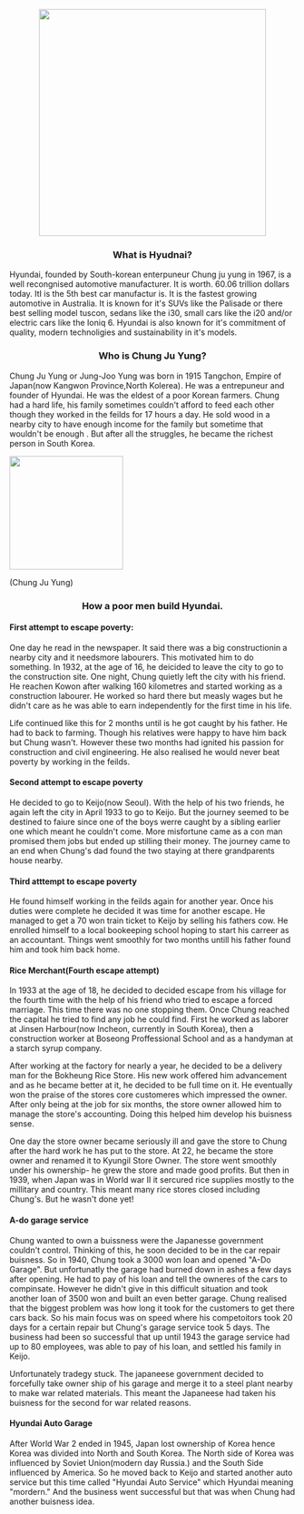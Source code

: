 <!DOCTYPE html>
<html>
<body>

<p align="center">
<image src="hyundai.jpg" width="400" height="400" />


<h3 align="center"> What is Hyudnai? </h3>
<p align="left"> Hyundai, founded by  South-korean enterpuneur Chung ju yung in 1967, is a well recongnised automotive manufacturer. It is worth. 60.06 trillion dollars today. ItI is the 5th best car manufactur is. It is the fastest growing automotive in Australia. It is known for it's SUVs like the Palisade or there best selling model tuscon, sedans like the i30, small cars like the i20  and/or electric cars like the Ioniq 6. Hyundai is also known for it's commitment of quality, modern technoligies and sustainability in it's models. </p>


<h3 align="center">Who is Chung Ju Yung?</h3>
<p align="left"> Chung Ju Yung or Jung-Joo Yung was born in 1915 Tangchon, Empire of Japan(now Kangwon Province,North Kolerea). He was a entrepuneur and founder of Hyundai. He was the eldest of a poor Korean farmers. Chung had a hard life, his family sometimes couldn't afford to feed each other though they worked in the feilds for 17 hours a day. He sold wood in a nearby city to have enough income for the family but sometime that wouldn't be enough . But after all the struggles, he became the richest person in South Korea.  </p>
<image src="chung ju yung.jpg" width="200" height="200"/>
<p align="left"> (Chung Ju Yung)</p>

  <h3 align="center"> How a poor men build Hyundai.</h1>

<h4 align="left"> First attempt to escape poverty:</h6>
<p align="left"> One day he read in the newspaper. It said there was a big constructionin  a nearby city and it needsmore labourers. This motivated him to do something. In 1932, at the age of 16, he deicided to leave the city to go to the construction site. One night, Chung quietly left the city with his friend. He reachen Kowon after walking 160 kilometres and started working as a construction labourer. He worked so hard there but measly wages but he didn't care as he was able to earn independently for the first time in his life.
  
  Life continued like this for 2 months until is he got caught by his father. He had to back to farming. Though his relatives were happy to have him back but Chung wasn't. However these two months had ignited his passion for construction and civil engineering. He also realised he would never beat poverty by working in the feilds.  </p>

<h4 align="left"> Second attempt to escape poverty </h4>
<p align="left"> He decided to go to Keijo(now Seoul). With the help of his two friends, he again left the city in April 1933 to go to Keijo. But the journey seemed to be destined to faiure since one of the boys werre caught by a sibling earlier one which meant he couldn't come. More misfortune came as a con man promised them jobs but ended up stilling their money. The journey came to an end when Chung's dad found the two staying at there grandparents house nearby.</p>

<h4 align="left"> Third atttempt to escape poverty</h4>
<p align="left"> He found himself working in the feilds again for another year. Once his duties were complete he decided it was time for another escape. He managed to get a 
 70 won train ticket to Keijo by selling his fathers cow. He enrolled himself to a local bookeeping school hoping to start his carreer as an accountant. Things went smoothly for two months untill his father found him and took him back home.

 <h4 align="left"> Rice Merchant(Fourth escape attempt)</h4>
 <p align="left"> In 1933 at the age of 18, he decided to decided escape from his village for the fourth time with the help of his friend who tried to escape a forced marriage. This time there was no one stopping them. Once Chung reached the capital he tried to find any job he could find. First he worked as laborer at Jinsen Harbour(now Incheon, currently in South Korea),  then a construction worker at Boseong Proffessional School and  as a handyman at a starch syrup company. </p>

 <p align="left"> After working at the factory for nearly a year, he decided to be a delivery man for the Bokheung Rice Store. His new work offered him advancement and as he became better at it, he decided to be full time on it. He eventually won the praise of the stores core customeres which impressed the owner. After only being at the job for six months, the store owner allowed him to manage the store's accounting. Doing this helped him develop his buisness sense.</p>

 <p align="left"> One day the store owner became seriously ill and gave the store to Chung after the hard work he has put to the store. At 22, he became the store owner and renamed it to Kyungil Store Owner. The store went smoothly under his ownership- he grew the store and made good profits. But then in 1939, when Japan was in World war II it sercured rice supplies mostly to the millitary and country. This meant many rice stores closed including Chung's. But he wasn't done yet! </p>

 <h4 align="left"> A-do garage service</h4>
 <p align="left"> Chung wanted to own a buissness were the Japanesse government couldn't control. Thinking of this, he soon decided to be in the car repair buisness. So in 1940, Chung took a 3000 won loan and opened "A-Do Garage". But unfortunatly the garage had burned down in ashes a few days after opening. He had to pay of his loan and tell the owneres of the cars to compinsate. However he didn't give in this difficult situation and took another loan of 3500 won and built an even better garage. Chung realised that the biggest problem was how long it took for the customers to get there cars back. So his main focus was on speed where his competoitors took 20 days for a certain repair but Chung's garage service took 5 days. The business had been so successful that up until 1943 the garage service had up to 80 employees, was able to pay of his loan, and settled his family in Keijo.

Unfortunately tradegy stuck. The japaneese government decided to forcefully take owner ship of his garage and merge it to a steel plant nearby to make war related materials. This meant the Japaneese had taken his buisness for the second for war related reasons.</p>

<h4 align="left"> Hyundai Auto Garage</h4> 
<p align="left"> After World War 2 ended in 1945, Japan lost ownership of Korea hence Korea was divided into North and South Korea. The North side of Korea was influenced by Soviet Union(modern day Russia.) and the South Side influenced by America. So he moved back to Keijo and started another auto service but this time called "Hyundai Auto Service" which Hyundai meaning "mordern." And the business went successful but that was when Chung had another buisness idea.
 

 

 
 
